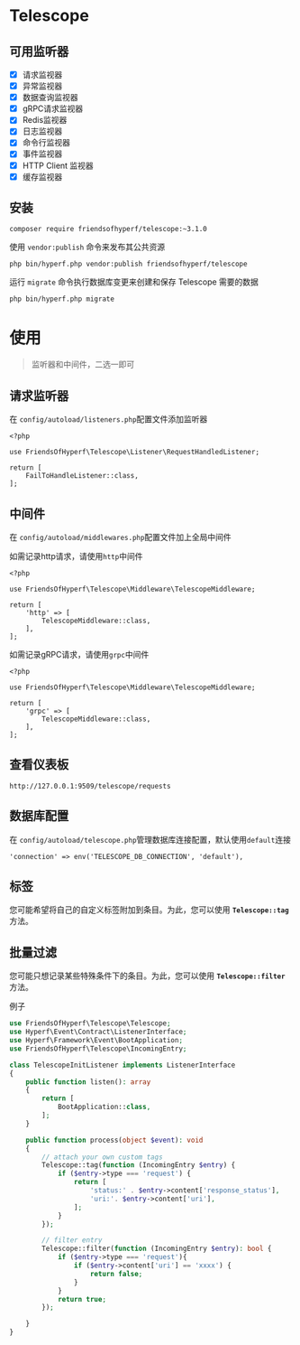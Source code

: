 # Telescope

## 可用监听器

- [x] 请求监视器
- [x] 异常监视器
- [x] 数据查询监视器
- [x] gRPC请求监视器
- [x] Redis监视器
- [x] 日志监视器
- [x] 命令行监视器
- [x] 事件监视器
- [x] HTTP Client 监视器
- [x] 缓存监视器

## 安装

```shell
composer require friendsofhyperf/telescope:~3.1.0
```

使用 `vendor:publish`  命令来发布其公共资源

```shell
php bin/hyperf.php vendor:publish friendsofhyperf/telescope
```

运行 `migrate` 命令执行数据库变更来创建和保存 Telescope 需要的数据
```shell
php bin/hyperf.php migrate
```
# 使用
> 监听器和中间件，二选一即可
## 请求监听器
在 `config/autoload/listeners.php`配置文件添加监听器
```
<?php

use FriendsOfHyperf\Telescope\Listener\RequestHandledListener;

return [
    FailToHandleListener::class,
];

```

## 中间件
在 `config/autoload/middlewares.php`配置文件加上全局中间件

如需记录http请求，请使用`http`中间件
```
<?php

use FriendsOfHyperf\Telescope\Middleware\TelescopeMiddleware;

return [
    'http' => [
        TelescopeMiddleware::class,
    ],
];
```

如需记录gRPC请求，请使用`grpc`中间件
```
<?php

use FriendsOfHyperf\Telescope\Middleware\TelescopeMiddleware;

return [
    'grpc' => [
        TelescopeMiddleware::class,
    ],
];
```

## 查看仪表板

`http://127.0.0.1:9509/telescope/requests`

## 数据库配置
在 `config/autoload/telescope.php`管理数据库连接配置，默认使用`default`连接
```
'connection' => env('TELESCOPE_DB_CONNECTION', 'default'),
```

## 标签

您可能希望将自己的自定义标签附加到条目。为此，您可以使用 **`Telescope::tag`**  方法。

## 批量过滤

您可能只想记录某些特殊条件下的条目。为此，您可以使用 **`Telescope::filter`** 方法。

例子

```php
use FriendsOfHyperf\Telescope\Telescope;
use Hyperf\Event\Contract\ListenerInterface;
use Hyperf\Framework\Event\BootApplication;
use FriendsOfHyperf\Telescope\IncomingEntry;

class TelescopeInitListener implements ListenerInterface
{
    public function listen(): array
    {
        return [
            BootApplication::class,
        ];
    }

    public function process(object $event): void
    {
        // attach your own custom tags
        Telescope::tag(function (IncomingEntry $entry) {
            if ($entry->type === 'request') {
                return [
                    'status:' . $entry->content['response_status'],
                    'uri:'. $entry->content['uri'],
                ];
            }
        });

        // filter entry
        Telescope::filter(function (IncomingEntry $entry): bool {
            if ($entry->type === 'request'){
                if ($entry->content['uri'] == 'xxxx') {
                    return false;
                }
            }
            return true;
        });

    }
}
```
